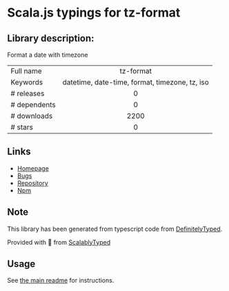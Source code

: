 
# Scala.js typings for tz-format


## Library description:
Format a date with timezone

|                    |                 |
| ------------------ | :-------------: |
| Full name          | tz-format |
| Keywords           | datetime, date-time, format, timezone, tz, iso |
| # releases         | 0 |
| # dependents       | 0 |
| # downloads        | 2200 |
| # stars            | 0 |

## Links
- [Homepage](https://github.com/samverschueren/tz-format#readme)
- [Bugs](https://github.com/samverschueren/tz-format/issues)
- [Repository](https://github.com/samverschueren/tz-format)
- [Npm](https://www.npmjs.com/package/tz-format)
    


## Note
This library has been generated from typescript code from [DefinitelyTyped](https://definitelytyped.org).

Provided with :purple_heart: from [ScalablyTyped](https://github.com/oyvindberg/ScalablyTyped)

## Usage
See [the main readme](../../readme.md) for instructions.


